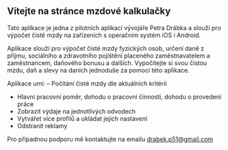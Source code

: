 ## Vítejte na stránce mzdové kalkulačky

Tato aplikace je jedna z pilotních aplikací vývojáře Petra Drábka a slouží pro výpočet čisté mzdy na zařízeních s operačním systém iOS i Android.

Aplikace slouží pro výpočet čisté mzdy fyzických osob, určení daně z příjmu, sociálního a zdravotního pojištění placeného zaměstnavatelem a zaměstnancem, daňového bonusu a dalších. Vypočítejte si svou čistou mzdu, daň a slevy na daních jednoduše za pomocí této aplikace. 

Aplikace umí:
– Počítání čisté mzdy dle aktuálních kritérií
- Hlavní pracovní poměr, dohodu o pracovní činnosti, dohodu o provedení práce
- Zobrazit výdaje na jednotlivých odvodech
- Vytvářet více profilů a ukládat jejich nastavení
- Odstranit reklamy

Pro případnou podporu mě kontaktujte na emailu drabek.p51@gmail.com
